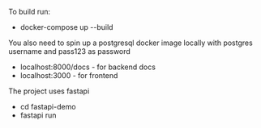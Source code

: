 To build run:
 - docker-compose up --build 

You also need to spin up a postgresql docker image locally with postgres username and pass123 as password

 - localhost:8000/docs - for backend docs
 - localhost:3000 - for frontend

The project uses fastapi 
- cd fastapi-demo
- fastapi run 
